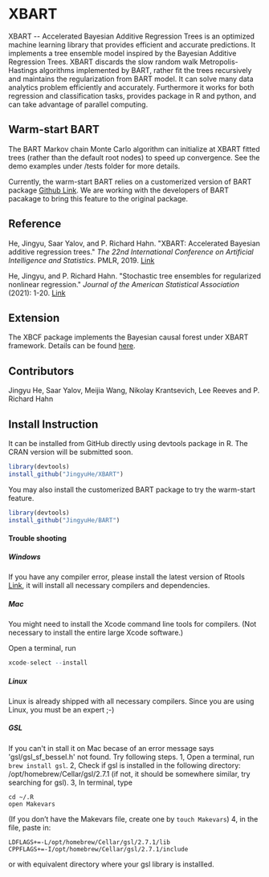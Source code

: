 # XBART

XBART -- Accelerated Bayesian Additive Regression Trees is an optimized machine learning library that provides efficient and accurate predictions. It implements a tree ensemble model inspired by the Bayesian Additive Regression Trees. XBART discards the slow random walk Metropolis-Hastings algorithms implemented by BART, rather fit the trees recursively and maintains the regularization from BART model. It can solve many data analytics problem efficiently and accurately. Furthermore it works for both regression and classification tasks, provides package in R and python, and can take advantage of parallel computing.

## Warm-start BART

The BART Markov chain Monte Carlo algorithm can initialize at XBART fitted trees (rather than the default root nodes) to speed up convergence. See the demo examples under /tests folder for more details.

Currently, the warm-start BART relies on a customerized version of BART package [Github Link](https://github.com/jingyuhe/BART). We are working with the developers of BART pacakage to bring this feature to the original package.

## Reference

He, Jingyu, Saar Yalov, and P. Richard Hahn. "XBART: Accelerated Bayesian additive regression trees." *The 22nd International Conference on Artificial Intelligence and Statistics*. PMLR, 2019. [Link](http://jingyuhe.com/files/xbart.pdf)

He, Jingyu, and P. Richard Hahn. "Stochastic tree ensembles for regularized nonlinear regression." *Journal of the American Statistical Association* (2021): 1-20. [Link](http://jingyuhe.com/files/scalabletrees.pdf)



## Extension

The XBCF package implements the Bayesian causal forest under XBART framework. Details can be found [here](https://github.com/socket778/XBCF).



## Contributors

Jingyu He, Saar Yalov, Meijia Wang, Nikolay Krantsevich, Lee Reeves and P. Richard Hahn



## Install Instruction

It can be installed from GitHub directly using devtools package in R. The CRAN version will be submitted soon.

```R
library(devtools)
install_github("JingyuHe/XBART")
```

You may also install the customerized BART package to try the warm-start feature.
```R
library(devtools)
install_github("JingyuHe/BART")
```



#### Trouble shooting

##### Windows

If you have any compiler error, please install the latest version of Rtools [Link](https://cran.r-project.org/bin/windows/Rtools/rtools42/rtools.html), it will install all necessary compilers and dependencies.

##### Mac

You might need to install the Xcode command line tools for compilers. (Not necessary to install the entire large Xcode software.)

Open a terminal, run 

```R
xcode-select --install
```

##### Linux

Linux is already shipped with all necessary compilers. Since you are using Linux, you must be an expert ;-)

##### GSL

If you can't in stall it on Mac becase of an error message says 'gsl/gsl_sf_bessel.h' not found. Try following steps.
1, Open a terminal, run ```brew install gsl```.
2, Check if gsl is installed in the following directory: /opt/homebrew/Cellar/gsl/2.7.1 (if not, it should be somewhere similar, try searching for gsl).
3, In terminal, type 
```
cd ~/.R
open Makevars
```
(If you don’t have the Makevars file, create one by ```touch Makevars```)
4, in the file, paste in:
```
LDFLAGS+=-L/opt/homebrew/Cellar/gsl/2.7.1/lib
CPPFLAGS+=-I/opt/homebrew/Cellar/gsl/2.7.1/include
```
or with equivalent directory where your gsl library is installled.
